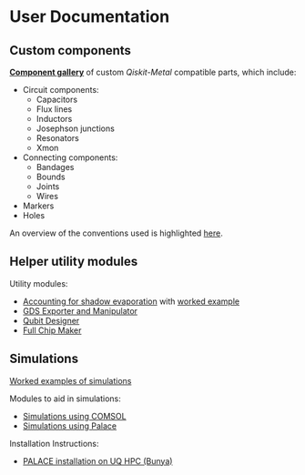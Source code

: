 # User Documentation

## Custom components

[**Component gallery**](https://nbviewer.org/github/sqdlab/SQDMetal/blob/main/docs/User/Comps_All.ipynb) of custom *Qiskit-Metal* compatible parts, which include:
- Circuit components:
    - Capacitors
    - Flux lines
    - Inductors
    - Josephson junctions
    - Resonators
    - Xmon
- Connecting components:
    - Bandages
    - Bounds
    - Joints
    - Wires
- Markers
- Holes

An overview of the conventions used is highlighted [here](Comp.md).

## Helper utility modules

Utility modules:
- [Accounting for shadow evaporation](PVD.md) with [worked example](WorkedExamples/PVD_simulation.ipynb)
- [GDS Exporter and Manipulator](GDS.md)
- [Qubit Designer](Qubit_Designer.md)
- [Full Chip Maker](FullChipMaker.md)

## Simulations

[Worked examples of simulations](WorkedExamples/README.md)

Modules to aid in simulations:
- [Simulations using COMSOL](Sim_Comsol.md)
- [Simulations using Palace](Sim_Palace.md)

Installation Instructions:
- [PALACE installation on UQ HPC (Bunya)](HPC_documentation.md)
